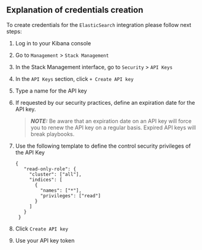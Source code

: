 ## Explanation of credentials creation

To create credentials for the `ElasticSearch` integration please follow next steps:

1. Log in to your Kibana console
2. Go to `Management` > `Stack Management`
3. In the Stack Management interface, go to `Security` > `API Keys`
4. In the `API Keys` section, click `+ Create API key`
5. Type a name for the API key
6. If requested by our security practices, define an expiration date for the API key. 
   
   > **_NOTE:_** Be aware that an expiration date on an API key will force you to renew the API key on a regular basis. Expired API keys will break playbooks.

7. Use the following template to define the control security privileges of the API Key
   
   ```json> 
   {
      "read-only-role": {
        "cluster": ["all"],
        "indices": [
          {
            "names": ["*"],
            "privileges": ["read"]
          }
        ]
      }
    }
   ```

8. Click `Create API key`
9. Use your API key token
